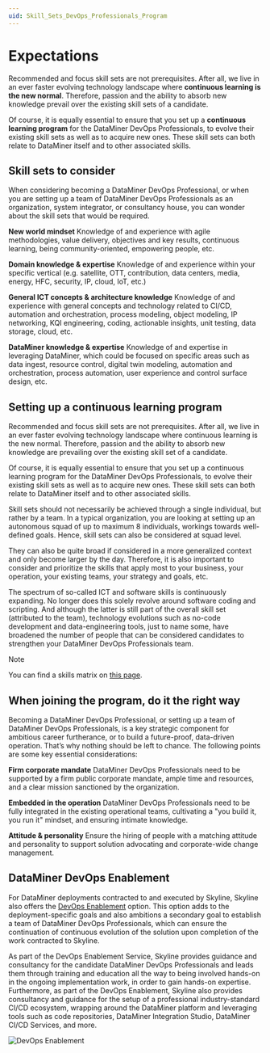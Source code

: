 ```yaml
---
uid: Skill_Sets_DevOps_Professionals_Program
---
```


# Expectations
Recommended and focus skill sets are not prerequisites. After all, we live in an ever faster evolving technology landscape where **continuous learning is the new normal**. Therefore, passion and the ability to absorb new knowledge prevail over the existing skill sets of a candidate.

Of course, it is equally essential to ensure that you set up a **continuous learning program** for the DataMiner DevOps Professionals, to evolve their existing skill sets as well as to acquire new ones. These skill sets can both relate to DataMiner itself and to other associated skills.

## Skill sets to consider

When considering becoming a DataMiner DevOps Professional, or when you are setting up a team of DataMiner DevOps Professionals as an organization, system integrator, or consultancy house, you can wonder about the skill sets that would be required.

**New world mindset**
Knowledge of and experience with agile methodologies, value delivery, objectives and key results, continuous learning, being community-oriented, empowering people, etc.

**Domain knowledge & expertise**
Knowledge of and experience within your specific vertical (e.g. satellite, OTT, contribution, data centers, media, energy, HFC, security, IP, cloud, IoT, etc.)

**General ICT concepts & architecture knowledge**
Knowledge of and experience with general concepts and technology related to CI/CD, automation and orchestration, process modeling, object modeling, IP networking, KQI engineering, coding, actionable insights, unit testing, data storage, cloud, etc.

**DataMiner knowledge & expertise**
Knowledge of and expertise in leveraging DataMiner, which could be focused on specific areas such as data ingest, resource control, digital twin modeling, automation and orchestration, process automation, user experience and control surface design, etc.

## Setting up a continuous learning program
Recommended and focus skill sets are not prerequisites. After all, we live in an ever faster evolving technology landscape where continuous learning is the new normal. Therefore, passion and the ability to absorb new knowledge are prevailing over the existing skill set of a candidate.

Of course, it is equally essential to ensure that you set up a continuous learning program for the DataMiner DevOps Professionals, to evolve their existing skill sets as well as to acquire new ones. These skill sets can both relate to DataMiner itself and to other associated skills.

Skill sets should not necessarily be achieved through a single individual, but rather by a team. In a typical organization, you are looking at setting up an autonomous squad of up to maximum 8 individuals, workings towards well-defined goals. Hence, skill sets can also be considered at squad level.

They can also be quite broad if considered in a more generalized context and only become larger by the day. Therefore, it is also important to consider and prioritize the skills that apply most to your business, your operation, your existing teams, your strategy and goals, etc. 

The spectrum of so-called ICT and software skills is continuously expanding. No longer does this solely revolve around software coding and scripting. And although the latter is still part of the overall skill set (attributed to the team), technology evolutions such as no-code development and data-engineering tools, just to name some, have broadened the number of people that can be considered candidates to strengthen your DataMiner DevOps Professionals team.

> [!NOTE]
> You can find a skills matrix on [this page](https://docs.dataminer.services/dataminer-overview/DevOps/DevOps_Enablement/Playbook/DEP_Onboarding.html).

## When joining the program, do it the right way

Becoming a DataMiner DevOps Professional, or setting up a team of DataMiner DevOps Professionals, is a key strategic component for ambitious career furtherance, or to build a future-proof, data-driven operation. That’s why nothing should be left to chance. The following points are some key essential considerations:

**Firm corporate mandate**
DataMiner DevOps Professionals need to be supported by a firm public corporate mandate, ample time and resources, and a clear mission sanctioned by the organization.

**Embedded in the operation**
DataMiner DevOps Professionals need to be fully integrated in the existing operational teams, cultivating a "you build it, you run it" mindset, and ensuring intimate knowledge.

**Attitude & personality**
Ensure the hiring of people with a matching attitude and personality to support solution advocating and corporate-wide change management.

## DataMiner DevOps Enablement

For DataMiner deployments contracted to and executed by Skyline, Skyline also offers the [DevOps Enablement](https://docs.dataminer.services/dataminer-overview/DevOps/DevOps_Enablement/DataMiner_DevOps_Enablement.html) option. This option adds to the deployment-specific goals and also ambitions a secondary goal to establish a team of DataMiner DevOps Professionals, which can ensure the continuation of continuous evolution of the solution upon completion of the work contracted to Skyline.

As part of the DevOps Enablement Service, Skyline provides guidance and consultancy for the candidate DataMiner DevOps Professionals and leads them through training and education all the way to being involved hands-on in the ongoing implementation work, in order to gain hands-on expertise. Furthermore, as part of the DevOps Enablement, Skyline also provides consultancy and guidance for the setup of a professional industry-standard CI/CD ecosystem, wrapping around the DataMiner platform and leveraging tools such as code repositories, DataMiner Integration Studio, DataMiner CI/CD Services, and more. 

![DevOps Enablement](https://community.dataminer.services/wp-content/uploads/2022/11/DevOpsEnablement.png)
